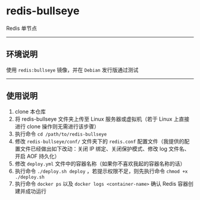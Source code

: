 # redis-bullseye

Redis 单节点

------

## 环境说明

使用 `redis:bullseye` 镜像，并在 `Debian` 发行版通过测试

------

## 使用说明

1. clone 本仓库
2. 将 redis-bullseye 文件夹上传至 Linux 服务器或虚拟机（若于 Linux 上直接进行 clone 操作则无需进行该步骤）
3. 执行命令 `cd /path/to/redis-bullseye` 
4. 修改 `redis-bullseye/conf/` 文件夹下的 `redis.conf` 配置文件（我提供的配置文件已经做出如下改动：关闭 IP 绑定、关闭保护模式、修改 log 文件名、开启 AOF 持久化）
5. 修改 `deploy.yml` 文件中的容器名称（如果你不喜欢我起的容器名称的话）
6. 执行命令 `./deploy.sh deploy` ，若提示权限不足，则先执行命令 `chmod +x ./deploy.sh`
7. 执行命令 `docker ps` 以及 `docker logs <container-name>` 确认 Redis 容器创建并成功运行